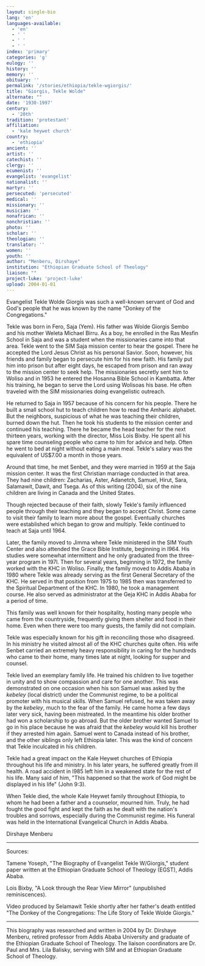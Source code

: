 ```yaml
---
layout: single-bio
lang: 'en'
languages-available:
  - 'en'
  - ' '
  - ' '
  - ' '
index: 'primary'
categories: 'g'
eulogy: ''
history: ''
memory: ''
obituary: ''
permalink: '/stories/ethiopia/tekle-wgiorgis/'
title: "Giorgis, Tekle Wolde"
alternate: ""
date: '1930-1997'
century:
  - '20th'
tradition: 'protestant'
affiliation:
  - 'kale heywet church'
country:
  - 'ethiopia'
ancient: ''
artist: ''
catechist: ''
clergy: ''
ecumenist: ''
evangelist: 'evangelist'
nationalist: ''
martyr: ''
persecuted: 'persecuted'
medical: ''
missionary: ''
musician: ''
nonafrican: ''
nonchristian: ''
photo: ''
scholar: ''
theologian: ''
translator: ''
women: ''
youth: ''
author: "Menberu, Dirshaye"
institution: "Ethiopian Graduate School of Theology"
liaison: ""
project-luke: 'project-luke'
upload: 2004-01-01
---
```




Evangelist Tekle Wolde Giorgis was such a well-known servant of God and God's people that he was known by the name "Donkey of the Congregations."

Tekle was born in Fero, Saja (Yem). His father was Wolde Giorgis Sembo and his mother Weleta Michael Birru. As a boy, he enrolled in the Ras Mesfin School in Saja and was a student when the missionaries came into that area. Tekle went to the SIM Saja mission center to hear the gospel. There he accepted the Lord Jesus Christ as his personal Savior. Soon, however, his friends and family began to persecute him for his new faith. His family put him into prison but after eight days, he escaped from prison and ran away to the mission center to seek help. The missionaries secretly sent him to Woliso and in 1953 he entered the Hosanna Bible School in Kambatta. After his training, he began to serve the Lord using Wolisoas his base. He often traveled with the SIM missionaries doing evangelistic outreach.

He returned to Saja in 1957 because of his concern for his people. There he built a small school hut to teach children how to read the Amharic alphabet. But the neighbors, suspicious of what he was teaching their children, burned down the hut. Then he took his students to the mission center and continued his teaching. There he became the head teacher for the next thirteen years, working with the director, Miss Lois Bixby. He spent all his spare time counseling people who came to him for advice and help. Often he went to bed at night without eating a main meal. Tekle's salary was the equivalent of US$7.00 a month in those years.

Around that time, he met Senbet, and they were married in 1959 at the Saja mission center. It was the first Christian marriage conducted in that area. They had nine children: Zacharias, Aster, Adanetch, Samuel, Hirut, Sara, Salamawit, Dawit, and Tsega. As of this writing (2004), six of the nine children are living in Canada and the United States.

Though rejected because of their faith, slowly Tekle's family influenced people through their teaching and they began to accept Christ. Some came to visit their family to learn more about the gospel. Eventually churches were established which began to grow and multiply. Tekle continued to teach at Saja until 1964.

Later, the family moved to Jimma where Tekle ministered in the SIM Youth Center and also attended the Grace Bible Institute, beginning in l964. His studies were somewhat intermittent and he only graduated from the three-year program in 197l. Then for several years, beginning in 1972, the family worked with the KHC in Woliso. Finally, the family moved to Addis Ababa in 1980 where Tekle was already serving as the first General Secretary of the KHC. He served in that position from 1975 to 1985 then was transferred to the Spiritual Department of the KHC. In 1980, he took a management course. He also served as administrator at the Geja KHC in Addis Ababa for a period of time.

This family was well known for their hospitality, hosting many people who came from the countryside, frequently giving them shelter and food in their home. Even when there were too many guests, the family did not complain.

Tekle was especially known for his gift in reconciling those who disagreed. In his ministry he visited almost all of the KHC churches quite often. His wife Senbet carried an extremely heavy responsibility in caring for the hundreds who came to their home, many times late at night, looking for supper and counsel.

Tekle lived an exemplary family life. He trained his children to live together in unity and to show compassion and care for one another. This was demonstrated on one occasion when his son Samuel was asked by the *kebeley* (local district) under the Communist regime, to be a political promoter with his musical skills. When Samuel refused, he was taken away by the *kebeley*, much to the fear of the family. He came home a few days later very sick, having been mistreated. In the meantime his older brother had won a scholarship to go abroad. But the older brother wanted Samuel to go in his place because he was afraid that the *kebeley* would kill his brother if they arrested him again. Samuel went to Canada instead of his brother, and the other siblings only left Ethiopia later. This was the kind of concern that Tekle inculcated in his children.

Tekle had a great impact on the Kale Heywet churches of Ethiopia throughout his life and ministry. In his later years, he suffered greatly from ill health. A road accident in l985 left him in a weakened state for the rest of his life. Many said of him, "This happened so that the work of God might be displayed in his life" (John 9:3).

When Tekle died, the whole Kale Heywet family throughout Ethiopia, to whom he had been a father and a counselor, mourned him. Truly, he had fought the good fight and kept the faith as he dealt with the nation's troubles and sorrows, especially during the Communist regime. His funeral was held in the International Evangelical Church in Addis Ababa.

Dirshaye Menberu

---

Sources:

Tamene Yoseph, "The Biography of Evangelist Tekle W/Giorgis," student paper written at the Ethiopian Graduate School of Theology (EGST), Addis Ababa.

Lois Bixby, "A Look through the Rear View Mirror" (unpublished reminiscences).

Video produced by Selamawit Tekle shortly after her father's death entitled "The Donkey of the Congregations: The Life Story of Tekle Wolde Giorgis."

---

This biography was researched and written in 2004 by Dr. Dirshaye Menberu, retired professor from Addis Ababa University and graduate of the Ethiopian Graduate School of Theology. The liaison coordinators are Dr. Paul and Mrs. Lila Balisky, serving with SIM and at Ethiopian Graduate School of Theology.
